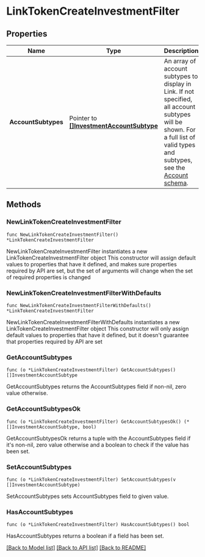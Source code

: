 # LinkTokenCreateInvestmentFilter

## Properties

Name | Type | Description | Notes
------------ | ------------- | ------------- | -------------
**AccountSubtypes** | Pointer to [**[]InvestmentAccountSubtype**](InvestmentAccountSubtype.md) | An array of account subtypes to display in Link. If not specified, all account subtypes will be shown. For a full list of valid types and subtypes, see the [Account schema](https://plaid.com/docs/api/accounts#account-type-schema).  | [optional] 

## Methods

### NewLinkTokenCreateInvestmentFilter

`func NewLinkTokenCreateInvestmentFilter() *LinkTokenCreateInvestmentFilter`

NewLinkTokenCreateInvestmentFilter instantiates a new LinkTokenCreateInvestmentFilter object
This constructor will assign default values to properties that have it defined,
and makes sure properties required by API are set, but the set of arguments
will change when the set of required properties is changed

### NewLinkTokenCreateInvestmentFilterWithDefaults

`func NewLinkTokenCreateInvestmentFilterWithDefaults() *LinkTokenCreateInvestmentFilter`

NewLinkTokenCreateInvestmentFilterWithDefaults instantiates a new LinkTokenCreateInvestmentFilter object
This constructor will only assign default values to properties that have it defined,
but it doesn't guarantee that properties required by API are set

### GetAccountSubtypes

`func (o *LinkTokenCreateInvestmentFilter) GetAccountSubtypes() []InvestmentAccountSubtype`

GetAccountSubtypes returns the AccountSubtypes field if non-nil, zero value otherwise.

### GetAccountSubtypesOk

`func (o *LinkTokenCreateInvestmentFilter) GetAccountSubtypesOk() (*[]InvestmentAccountSubtype, bool)`

GetAccountSubtypesOk returns a tuple with the AccountSubtypes field if it's non-nil, zero value otherwise
and a boolean to check if the value has been set.

### SetAccountSubtypes

`func (o *LinkTokenCreateInvestmentFilter) SetAccountSubtypes(v []InvestmentAccountSubtype)`

SetAccountSubtypes sets AccountSubtypes field to given value.

### HasAccountSubtypes

`func (o *LinkTokenCreateInvestmentFilter) HasAccountSubtypes() bool`

HasAccountSubtypes returns a boolean if a field has been set.


[[Back to Model list]](../README.md#documentation-for-models) [[Back to API list]](../README.md#documentation-for-api-endpoints) [[Back to README]](../README.md)


